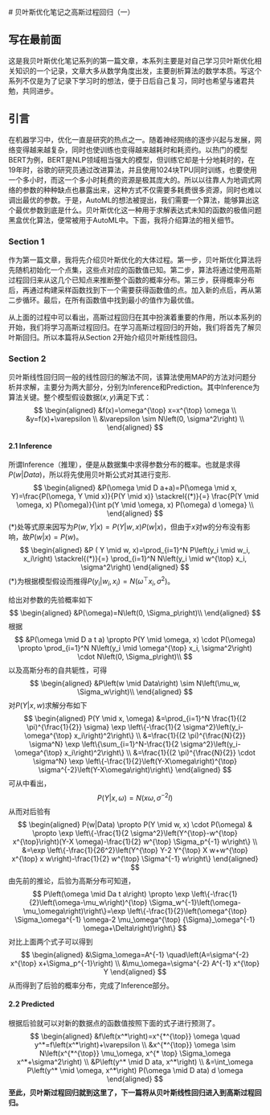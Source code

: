 <head>
    <script src="https://cdn.mathjax.org/mathjax/latest/MathJax.js?config=TeX-AMS-MML_HTMLorMML" type="text/javascript"></script>
    <script type="text/x-mathjax-config">
        MathJax.Hub.Config({
            tex2jax: {
            skipTags: ['script', 'noscript', 'style', 'textarea', 'pre'],
            inlineMath: [['$','$']]
            }
        });
    </script>
</head>
# 						贝叶斯优化笔记之高斯过程回归（一）

## 写在最前面

​	这是我贝叶斯优化笔记系列的第一篇文章，本系列主要是对自己学习贝叶斯优化相关知识的一个记录，文章大多从数学角度出发，主要剖析算法的数学本质。写这个系列不仅是为了记录下学习时的想法，便于日后自己复习，同时也希望与诸君共勉，共同进步。

## 引言

​	在机器学习中，优化一直是研究的热点之一。随着神经网络的逐步兴起与发展，网络变得越来越复杂，同时也使训练也变得越来越耗时和耗资约。以热门的模型BERT为例，BERT是NLP领域相当强大的模型，但训练它却是十分地耗时的，在19年时，谷歌的研究员通过改进算法，并且使用1024块TPU同时训练，也要使用一个多小时，而这一个多小时耗费的资源是极其庞大的。所以以往靠人为地调式网络的参数的种种缺点也暴露出来，这种方式不仅需要多耗费很多资源，同时也难以调出最优的参数。于是，AutoML的想法被提出，我们需要一个算法，能够算出这个最优参数到底是什么。贝叶斯优化这一种用于求解表达式未知的函数的极值问题黑盒优化算法，便常被用于AutoML中。下面，我将介绍算法的相关细节。

### Section 1

​	作为第一篇文章，我将先介绍贝叶斯优化的大体过程。第一步，贝叶斯优化算法将先随机初始化一个点集，这些点对应的函数值已知。第二步，算法将通过使用高斯过程回归来从这几个已知点来推断整个函数的概率分布。第三步，获得概率分布后，再通过构建采样函数找到下一个需要获得函数值的点。加入新的点后，再从第二步循环。最后，在所有函数值中找到最小的值作为最优值。

​	从上面的过程中可以看出，高斯过程回归在其中扮演着重要的作用，所以本系列的开始，我们将学习高斯过程回归。在学习高斯过程回归的开始，我们将首先了解贝叶斯回归。所以本篇将从Section 2开始介绍贝叶斯线性回归。

### Section 2

​	贝叶斯线性回归同一般的线性回归的解法不同，该算法使用MAP的方法对问题分析并求解，主要分为两大部分，分别为Inference和Prediction。其中Inference为算法关键。整个模型假设数据$(x,y)$满足下式：
$$
\begin{aligned}
&f(x)=\omega^{\top} x=x^{\top} \omega \\
&y=f(x)+\varepsilon \\
&\varepsilon \sim N\left(0, \sigma^2\right) \\
\end{aligned}
$$


#### 2.1 Inference

 所谓Inference（推理），便是从数据集中求得参数分布的概率。也就是求得$P(w|Data)$，所以将先使用贝叶斯公式对其进行变形.
$$
\begin{aligned}
&P(\omega \mid D a+a)=P(\omega \mid x, Y)=\frac{P(\omega, Y \mid x)}{P(Y \mid x)} \stackrel{(*)}{=} \frac{P(Y \mid \omega, x) P(\omega)}{\int p(Y \mid \omega, x) P(\omega) d \omega} \\
\end{aligned}
$$
$(*)$处等式原来因写为$P(w,Y |x)=P(Y|w,x)P(w|x)$，但由于$x$对$w$的分布没有影响，故$P(w|x)=P(w)$。
$$
\begin{aligned}
&P ( Y \mid w, x)=\prod_{i=1}^N P\left(y_i \mid w_i, x_i\right) \stackrel{(*)}{=} \prod_{i=1}^N N\left(y_i \mid w^{\top} x_i, \sigma^2\right)
\end{aligned}
$$
$(*)$为根据模型假设而推得$P(y_i|w_i,x_i)=N(\omega^{\top} x_i,\sigma^2)$。

给出对参数的先验概率如下
$$
\begin{aligned}
&P(\omega)=N\left(0, \Sigma_p\right)\\
\end{aligned}
$$
根据
$$
&P(\omega \mid D a t a) \propto P(Y \mid \omega, x) \cdot P(\omega) \propto \prod_{i=1}^N N\left(y_i \mid \omega^{\top} x_i, \sigma^2\right) \cdot N\left(0, \Sigma_p\right)\\
$$
以及高斯分布的自共轭性，可得
$$
\begin{aligned}
&P\left(w \mid Data\right) \sim N\left(\mu_w, \Sigma_w\right)\\
\end{aligned}
$$
对$P(Y|x,w)$求解分布如下
$$
\begin{aligned}
P(Y \mid x, \omega) &=\prod_{i=1}^N \frac{1}{(2 \pi)^{\frac{1}{2}} \sigma} \exp \left\{-\frac{1}{2 \sigma^2}\left(y_i-\omega^{\top} x_i\right)^2\right\} \\
&=\frac{1}{(2 \pi)^{\frac{N}{2}} \sigma^N} \exp \left\{\sum_{i=1}^N-\frac{1}{2 \sigma^2}\left(y_i-\omega^{\top} x_i\right)^2\right\} \\
&=\frac{1}{(2 \pi)^{\frac{N}{2}} \cdot \sigma^N} \exp \left\{-\frac{1}{2}\left(Y-X\omega\right)^{\top} \sigma^{-2}\left(Y-X\omega\right)\right\}
\end{aligned}
$$
可从中看出，
$$
P\left(Y|x, \omega) = N\left(x \omega, \sigma^{-2} I\right)\right.
$$
从而对后验有
$$
\begin{aligned}
P(w|Data) \propto P(Y \mid w, x) \cdot P(\omega) & \propto \exp \left\{-\frac{1}{2 \sigma^2}\left(Y^{\top}-w^{\top} x^{\top}\right)(Y-X \omega)-\frac{1}{2} w^{\top} \Sigma_p^{-1} w\right\} \\
&=\exp \left\{-\frac{1}{26^2}\left(Y^{\top} Y-2 Y^{\top} X w+w^{\top} x^{\top} x w\right)-\frac{1}{2} w^{\top} \Sigma^{-1} w\right\}
\end{aligned}
$$
由先前的推论，后验为高斯分布可知道，
$$
P\left(\omega \mid Da t a\right) \propto \exp \left\{-\frac{1}{2}\left(\omega-\mu_w\right)^{\top} \Sigma_w^{-1}\left(\omega-\mu_\omega\right)\right\}=\exp \left\{-\frac{1}{2}\left(\omega^{\top} \Sigma_\omega^{-1} \omega-2 \mu_\omega^{\top} {\Sigma}_\omega^{-1} \omega+\Delta\right)\right\}
$$
对比上面两个式子可以得到
$$
\begin{aligned}
&\Sigma_\omega=A^{-1} \quad\left(A=\sigma^{-2} x^{\top} x+\Sigma_p^{-1}\right) \\
&\mu_\omega=\sigma^{-2} A^{-1} x^{\top} Y
\end{aligned}
$$
从而得到了后验的概率分布，完成了Inference部分。

#### 2.2 Predicted

根据后验就可以对新的数据点的函数值按照下面的式子进行预测了。
$$
\begin{aligned}
&f\left(x^*\right)=x^{*^{\top}} \omega \quad y^*=f\left(x^*\right)+\varepsilon \\
&x^{*^{\top}} \omega \sim N\left(x^{*^{\top}} \mu_\omega, x^{* \top} \Sigma_\omega x^*+\sigma^2\right) \\
&P\left(y^* \mid D ata, x^*\right) \\
&=\int_\omega P\left(y^* \mid \omega, x^*\right) P(\omega \mid D ata) d \omega
\end{aligned}
$$
**至此，贝叶斯过程回归就到这里了，下一篇将从贝叶斯线性回归进入到高斯过程回归。**
